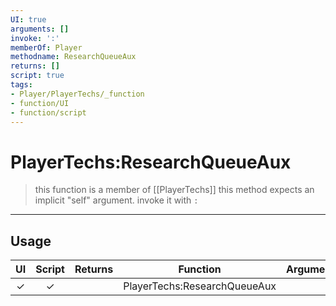 ```yaml
---
UI: true
arguments: []
invoke: ':'
memberOf: Player
methodname: ResearchQueueAux
returns: []
script: true
tags:
- Player/PlayerTechs/_function
- function/UI
- function/script
---
```

# PlayerTechs:ResearchQueueAux
> this function is a member of [[PlayerTechs]]
> this method expects an implicit "self" argument. invoke it with `:`
-----
## Usage
|  UI | Script | Returns | Function | Arguments |
|:---:|:------:|-------:|:--------:|:---------|
|✓|✓||PlayerTechs:ResearchQueueAux||
